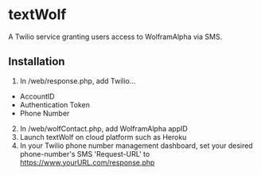 textWolf
=============
A Twilio service granting users access to WolframAlpha via SMS.

Installation
-------
1. In /web/response.php, add Twilio...
  * AccountID
  * Authentication Token
  * Phone Number
2. In /web/wolfContact.php, add WolframAlpha appID
3. Launch textWolf on cloud platform such as Heroku
4. In your Twilio phone number management dashboard, set your desired phone-number's SMS 'Request-URL' to https://www.yourURL.com/response.php
